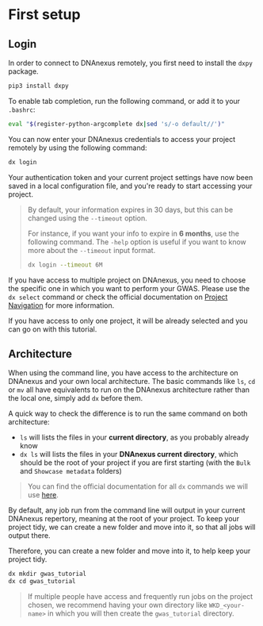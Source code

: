 # First setup

## Login

In order to connect to DNAnexus remotely, you first need to install the `dxpy` package.

```bash
pip3 install dxpy
```

To enable tab completion, run the following command, or add it to your `.bashrc`:

```bash
eval "$(register-python-argcomplete dx|sed 's/-o default//')"
```

You can now enter your DNAnexus credentials to access your project remotely by using the following command:

```bash
dx login
```

Your authentication token and your current project settings have now been saved in a local configuration file, and you're ready to start accessing your project.

<blockquote>

By default, your information expires in 30 days, but this can be changed using the <code>--timeout</code> option.

For instance, if you want your info to expire in <b>6 months</b>, use the following command. The <code>-help</code> option is useful if you want to know more about the <code>--timeout</code> input format.

```bash
dx login --timeout 6M
```

</blockquote>

If you have access to multiple project on DNAnexus, you need to choose the specific one in which you want to perform your GWAS.
Please use the `dx select` command or check the official documentation on [Project Navigation](https://documentation.dnanexus.com/user/projects/project-navigation#changing-your-current-project) for more information.

If you have access to only one project, it will be already selected and you can go on with this tutorial.

## Architecture

When using the command line, you have access to the architecture on DNAnexus and your own local architecture.
The basic commands like `ls`, `cd` or `mv` all have equivalents to run on the DNAnexus architecture rather than the local one, simply add `dx` before them.

A quick way to check the difference is to run the same command on both architecture:

* `ls` will lists the files in your **current directory**, as you probably already know
* `dx ls` will lists the files in your **DNAnexus current directory**, which should be the root of your project if you are first starting (with the `Bulk` and `Showcase metadata` folders)

> You can find the official documentation for all `dx` commands we will use [here](https://documentation.dnanexus.com/user/helpstrings-of-sdk-command-line-utilities).

By default, any job run from the command line will output in your current DNAnexus repertory, meaning at the root of your project.
To keep your project tidy, we can create a new folder and move into it, so that all jobs will output there.

Therefore, you can create a new folder and move into it, to help keep your project tidy.

```bash
dx mkdir gwas_tutorial
dx cd gwas_tutorial
```

> If multiple people have access and frequently run jobs on the project chosen, we recommend having your own directory like `WKD_<your-name>` in which you will then create the `gwas_tutorial` directory.
